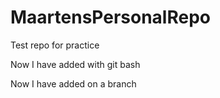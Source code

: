 # MaartensPersonalRepo
Test repo for practice

Now I have added with git bash

Now I have added on a branch


